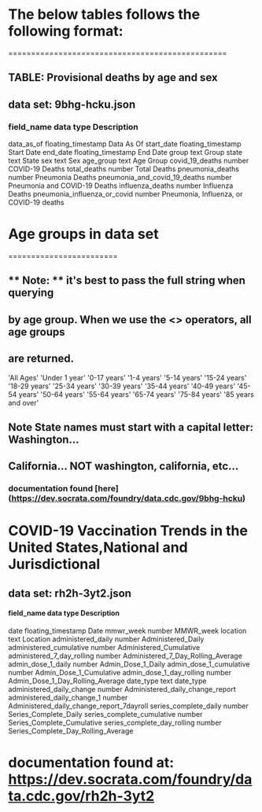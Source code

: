 

# The below tables follows the following format: 
================================================

## TABLE: Provisional deaths by age and sex 
## data set: 9bhg-hcku.json

### field_name                   data type               Description 
data_as_of                    floating_timestamp      Data As Of
start_date                    floating_timestamp      Start Date
end_date                      floating_timestamp      End Date
group                         text                    Group
state                         text                    State
sex                           text                    Sex
age_group                     text                    Age Group
covid_19_deaths               number                  COVID-19 Deaths
total_deaths                  number                  Total Deaths
pneumonia_deaths              number                  Pneumonia Deaths
pneumonia_and_covid_19_deaths number                  Pneumonia and COVID-19 Deaths
influenza_deaths              number                  Influenza Deaths
pneumonia_influenza_or_covid  number                  Pneumonia, Influenza, or COVID-19 deaths

# Age groups in data set 
========================

## ** Note: ** it's best to pass the full string when querying 
## by age group. When we use the <> operators, all age groups 
## are returned. 

'All Ages' 
'Under 1 year'
'0-17 years'
'1-4 years'
'5-14 years'
'15-24 years'
'18-29 years'
'25-34 years'
'30-39 years'
'35-44 years'
'40-49 years'
'45-54 years'
'50-64 years'
'55-64 years'
'65-74 years'
'75-84 years'
'85 years and over'

## **Note** State names must start with a capital letter: Washington...
## California... NOT washington, california, etc...

### documentation found [here] (https://dev.socrata.com/foundry/data.cdc.gov/9bhg-hcku)


# COVID-19 Vaccination Trends in the United States,National and Jurisdictional
## data set: rh2h-3yt2.json
#### field_name                   data type               Description 
date                          floating_timestamp        Date
mmwr_week                     number                    MMWR_week
location                      text                      Location
administered_daily            number                    Administered_Daily
administered_cumulative       number                    Administered_Cumulative
administered_7_day_rolling    number                    Administered_7_Day_Rolling_Average
admin_dose_1_daily            number                    Admin_Dose_1_Daily
admin_dose_1_cumulative       number                    Admin_Dose_1_Cumulative
admin_dose_1_day_rolling      number                    Admin_Dose_1_Day_Rolling_Average
date_type                     text                      date_type
administered_daily_change     number                    Administered_daily_change_report
administered_daily_change_1   number                    Administered_daily_change_report_7dayroll
series_complete_daily         number                    Series_Complete_Daily
series_complete_cumulative    number                    Series_Complete_Cumulative
series_complete_day_rolling   number                    Series_Complete_Day_Rolling_Average

# documentation found at: https://dev.socrata.com/foundry/data.cdc.gov/rh2h-3yt2